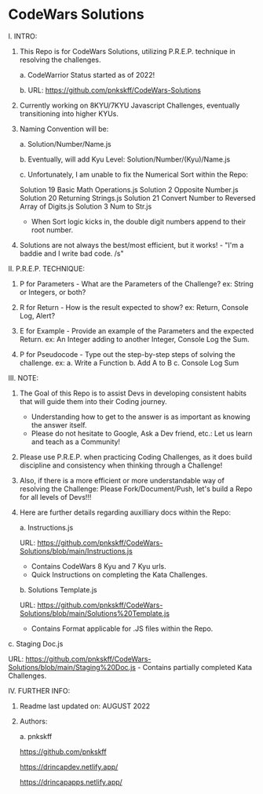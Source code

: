 # CodeWars Solutions

I. INTRO:

   1. This Repo is for CodeWars Solutions, utilizing P.R.E.P. technique in resolving the challenges.
      
      a. CodeWarrior Status started as of 2022! 
      
      b. URL: https://github.com/pnkskff/CodeWars-Solutions

   2. Currently working on 8KYU/7KYU Javascript Challenges, eventually transitioning into higher KYUs.

   3. Naming Convention will be:

      a. Solution/Number/Name.js
   
      b. Eventually, will add Kyu Level: Solution/Number/(Kyu)/Name.js
   
      c. Unfortunately, I am unable to fix the Numerical Sort within the Repo:
      
         Solution 19 Basic Math Operations.js
         Solution 2 Opposite Number.js
         Solution 20 Returning Strings.js
         Solution 21 Convert Number to Reversed Array of Digits.js
         Solution 3 Num to Str.js
         
         - When Sort logic kicks in, the double digit numbers append to their root number.

   4. Solutions are not always the best/most efficient, but it works! - "I'm a baddie and I write bad code. /s"

II. P.R.E.P. TECHNIQUE:

   1. P for Parameters - What are the Parameters of the Challenge?
      ex: String or Integers, or both?

   2. R for Return - How is the result expected to show?
      ex: Return, Console Log, Alert?

   3. E for Example - Provide an example of the Parameters and the expected Return.
      ex: An Integer adding to another Integer, Console Log the Sum.

   4. P for Pseudocode - Type out the step-by-step steps of solving the challenge.
      ex:
      a. Write a Function
      b. Add A to B
      c. Console Log Sum

III. NOTE:

1. The Goal of this Repo is to assist Devs in developing consistent habits that will guide them into their Coding journey. 
   - Understanding how to get to the answer is as important as knowing the answer itself.
   - Please do not hesitate to Google, Ask a Dev friend, etc.: Let us learn and teach as a Community!

2. Please use P.R.E.P. when practicing Coding Challenges, as it does build discipline and consistency when thinking through a Challenge!

3. Also, if there is a more efficient or more understandable way of resolving the Challenge: Please Fork/Document/Push, let's build a Repo for all levels of Devs!!!

4. Here are further details regarding auxilliary docs within the Repo:

   a. Instructions.js

   URL: https://github.com/pnkskff/CodeWars-Solutions/blob/main/Instructions.js
      - Contains CodeWars 8 Kyu and 7 Kyu urls.
      - Quick Instructions on completing the Kata Challenges.

   b. Solutions Template.js

   URL: https://github.com/pnkskff/CodeWars-Solutions/blob/main/Solutions%20Template.js
      - Contains Format applicable for .JS files within the Repo.

c. Staging Doc.js

   URL: https://github.com/pnkskff/CodeWars-Solutions/blob/main/Staging%20Doc.js
      - Contains partially completed Kata Challenges.

IV. FURTHER INFO:

1. Readme last updated on: AUGUST 2022

2. Authors:

   a. pnkskff

      https://github.com/pnkskff

      https://drincapdev.netlify.app/

      https://drincapapps.netlify.app/
